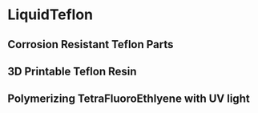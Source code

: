 # LiquidTeflon
## Corrosion Resistant Teflon Parts
## 3D Printable Teflon Resin
## Polymerizing TetraFluoroEthlyene with UV light
